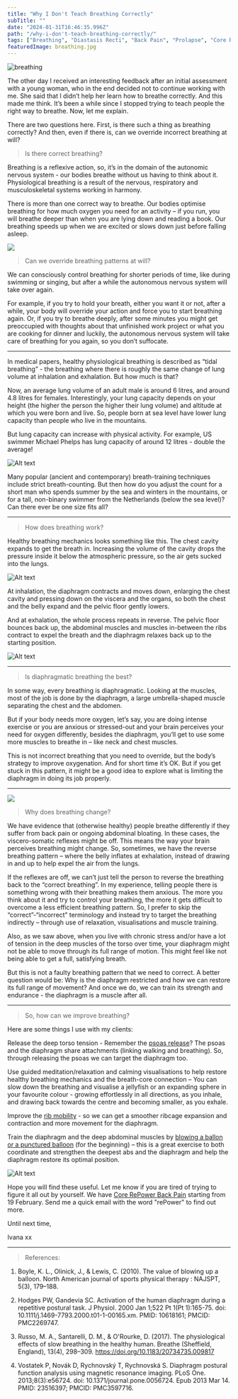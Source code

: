 ```yaml
---
title: "Why I Don't Teach Breathing Correctly"
subTitle: ""
date: "2024-01-31T16:46:35.996Z"
path: "/why-i-don't-teach-breathing-correctly/"
tags: ["Breathing", "Diastasis Recti", "Back Pain", "Prolapse", "Core Rehab"]
featuredImage: breathing.jpg
---
```


![breathing](breathing.jpg)

The other day I received an interesting feedback after an initial assessment with a young woman, who in the end decided not to continue working with me. She said that I didn’t help her learn how to breathe correctly. And this made me think. It’s been a while since I stopped trying to teach people the right way to breathe. Now, let me explain.

There are two questions here. First, is there such a thing as breathing correctly? And then, even if there is, can we override incorrect breathing at will?  

> Is there correct breathing?

Breathing is a reflexive action, so, it’s in the domain of the autonomic nervous system - our bodies breathe without us having to think about it. Physiological breathing is a result of the nervous, respiratory and musculoskeletal systems working in harmony.

There is more than one correct way to breathe. Our bodies optimise breathing for how much oxygen you need for an activity – if you run, you will breathe deeper than when you are lying down and reading a book. Our breathing speeds up when we are excited or slows down just before falling asleep.   

[<img src="basics-breathing-bmj.jpg">](https://www.youtube.com/watch?v=NM3PK5qy9uA) 

> Can we override breathing patterns at will?

We can consciously control breathing for shorter periods of time, like during swimming or singing, but after a while the autonomous nervous system will take over again. 

For example, if you try to hold your breath, either you want it or not, after a while, your body will override your action and force you to start breathing again. Or, if you try to breathe deeply, after some minutes you might get preoccupied with thoughts about that unfinished work project or what you are cooking for dinner and luckily, the autonomous nervous system will take care of breathing for you again, so you don’t suffocate.

* * * 

In medical papers, healthy physiological breathing is described as “tidal breathing” - the breathing where there is roughly the same change of lung volume at inhalation and exhalation. But how much is that? 

Now, an average lung volume of an adult male is around 6 litres, and around 4.8 litres for females. Interestingly, your lung capacity depends on your height (the higher the person the higher their lung volume) and altitude at which you were born and live. So, people born at sea level have lower lung capacity than people who live in the mountains. 

But lung capacity can increase with physical activity. For example, US swimmer Michael Phelps has lung capacity of around 12 litres - double the average!

![Alt text](Michael-Phelps-by-Mike-Lewis-4-1.jpg)  

Many popular (ancient and contemporary) breath-training techniques include strict breath-counting. But then how do you adjust the count for a short man who spends summer by the sea and winters in the mountains, or for a tall, non-binary swimmer from the Netherlands (below the sea level)? Can there ever be one size fits all?

* * *  

> How does breathing work?

Healthy breathing mechanics looks something like this. The chest cavity expands to get the breath in. Increasing the volume of the cavity drops the pressure inside it below the atmospheric pressure, so the air gets sucked into the lungs.

![Alt text](pressure-breathing.png)

At inhalation, the diaphragm contracts and moves down, enlarging the chest cavity and pressing down on the viscera and the organs, so both the chest and the belly expand and the pelvic floor gently lowers. 

And at exhalation, the whole process repeats in reverse. The pelvic floor bounces back up, the abdominal muscles and muscles in-between the ribs contract to expel the breath and the diaphragm relaxes back up to the starting position.  

![Alt text](Pelvic-floor-diaphragm.jpg)  

* * *  

> Is diaphragmatic breathing the best?


In some way, every breathing is diaphragmatic. Looking at the muscles, most of the job is done by the diaphragm, a large umbrella-shaped muscle separating the chest and the abdomen. 

But if your body needs more oxygen, let’s say, you are doing intense exercise or you are anxious or stressed-out and your brain perceives your need for oxygen differently, besides the diaphragm, you’ll get to use some more muscles to breathe in – like neck and chest muscles. 

This is not incorrect breathing that you need to override, but the body’s strategy to improve oxygenation. And for short time it’s OK. But if you get stuck in this pattern, it might be a good idea to explore what is limiting the diaphragm in doing its job properly.

* * *  

[<img src="reverse-breathing.jpg">](https://www.youtube.com/shorts/gxlNFxy3WUU)  

> Why does breathing change?

We have evidence that (otherwise healthy) people breathe differently if they suffer from back pain or ongoing abdominal bloating. In these cases, the viscero-somatic reflexes might be off. This means the way your brain perceives breathing might change. So, sometimes, we have the reverse breathing pattern – where the belly inflates at exhalation, instead of drawing in and up to help expel the air from the lungs. 

If the reflexes are off, we can’t just tell the person to reverse the breathing back to the “correct breathing”. In my experience, telling people there is something wrong with their breathing makes them anxious. The more you think about it and try to control your breathing, the more it gets difficult to overcome a less efficient breathing pattern. So, I prefer to skip the “correct”-“incorrect” terminology and instead try to target the breathing indirectly – through use of relaxation, visualisations and muscle training.

Also, as we saw above, when you live with chronic stress and/or have a lot of tension in the deep muscles of the torso over time, your diaphragm might not be able to move through its full range of motion. This might feel like not being able to get a full, satisfying breath. 

But this is not a faulty breathing pattern that we need to correct. A better question would be: Why is the diaphragm restricted and how we can restore its full range of movement? And once we do, we can train its strength and endurance - the diaphragm is a muscle after all.

* * *  

> So, how can we improve breathing?

Here are some things I use with my clients:

Release the deep torso tension - Remember the [psoas release](https://www.youtube.com/shorts/sjdByL2SKCo)? The psoas and the diaphragm share attachments (linking walking and breathing). So, through releasing the psoas we can target the diaphragm too.

Use guided meditation/relaxation and calming visualisations to help restore healthy breathing mechanics and the breath-core connection – You can slow down the breathing and visualise a jellyfish or an expanding sphere in your favourite colour - growing effortlessly in all directions, as you inhale, and drawing back towards the centre and becoming smaller, as you exhale. 

Improve the [rib mobility](https://www.youtube.com/shorts/p7HTVqoVUV8) - so we can get a smoother ribcage expansion and  contraction and more movement for the diaphragm.

Train the diaphragm and the deep abdominal muscles by [blowing a ballon or a punctured balloon](https://www.instagram.com/p/C0Py_kaog9k/) (for the beginning) – this is a great exercise to both coordinate and strengthen the deepest abs and the diaphragm and help the diaphragm restore its optimal position.

![Alt text](balloon-blowing.jpg)

Hope you will find these useful. Let me know if you are tired of trying to figure it all out by yourself. We have [Core RePower Back Pain](https://www.instagram.com/p/C2mKJCwIlTM/) starting from 19 February. Send me a quick email with the word "rePower" to find out more.

Until next time, 

Ivana xx 

* * *  

> References:

1. Boyle, K. L., Olinick, J., & Lewis, C. (2010). The value of blowing up a balloon. North American journal of sports physical therapy : NAJSPT, 5(3), 179–188.

2. Hodges PW, Gandevia SC. Activation of the human diaphragm during a repetitive postural task. J Physiol. 2000 Jan 1;522 Pt 1(Pt 1):165-75. doi: 10.1111/j.1469-7793.2000.t01-1-00165.xm. PMID: 10618161; PMCID: PMC2269747.   
   
3. Russo, M. A., Santarelli, D. M., & O'Rourke, D. (2017). The physiological effects of slow breathing in the healthy human. Breathe (Sheffield, England), 13(4), 298–309. https://doi.org/10.1183/20734735.009817  

4. Vostatek P, Novák D, Rychnovský T, Rychnovská S. Diaphragm postural function analysis using magnetic resonance imaging. PLoS One. 2013;8(3):e56724. doi: 10.1371/journal.pone.0056724. Epub 2013 Mar 14. PMID: 23516397; PMCID: PMC3597716.